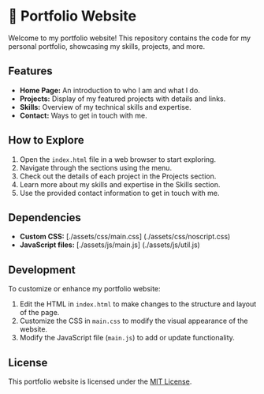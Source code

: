 # 💼 Portfolio Website

Welcome to my portfolio website! This repository contains the code for my personal portfolio, showcasing my skills, projects, and more.

## Features

- **Home Page:** An introduction to who I am and what I do.
- **Projects:** Display of my featured projects with details and links.
- **Skills:** Overview of my technical skills and expertise.
- **Contact:** Ways to get in touch with me.

## How to Explore

1. Open the `index.html` file in a web browser to start exploring.
2. Navigate through the sections using the menu.
3. Check out the details of each project in the Projects section.
4. Learn more about my skills and expertise in the Skills section.
5. Use the provided contact information to get in touch with me.

## Dependencies

- **Custom CSS:** [./assets/css/main.css] (./assets/css/noscript.css)
- **JavaScript files:** [./assets/js/main.js] (./assets/js/util.js)
  
## Development

To customize or enhance my portfolio website:

1. Edit the HTML in `index.html` to make changes to the structure and layout of the page.
2. Customize the CSS in `main.css` to modify the visual appearance of the website.
3. Modify the JavaScript file (`main.js`) to add or update functionality.

## License

This portfolio website is licensed under the [MIT License](LICENSE).
